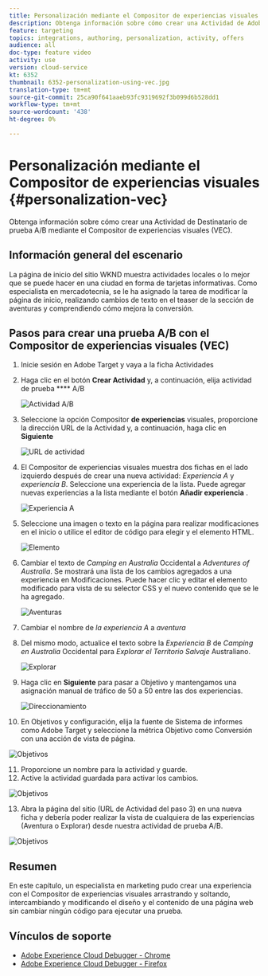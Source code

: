 ```yaml
---
title: Personalización mediante el Compositor de experiencias visuales
description: Obtenga información sobre cómo crear una Actividad de Adobe Target con el Compositor de experiencias visuales.
feature: targeting
topics: integrations, authoring, personalization, activity, offers
audience: all
doc-type: feature video
activity: use
version: cloud-service
kt: 6352
thumbnail: 6352-personalization-using-vec.jpg
translation-type: tm+mt
source-git-commit: 25ca90f641aaeb93fc9319692f3b099d6b528dd1
workflow-type: tm+mt
source-wordcount: '438'
ht-degree: 0%

---
```



# Personalización mediante el Compositor de experiencias visuales {#personalization-vec}

Obtenga información sobre cómo crear una Actividad de Destinatario de prueba A/B mediante el Compositor de experiencias visuales (VEC).


## Información general del escenario

La página de inicio del sitio WKND muestra actividades locales o lo mejor que se puede hacer en una ciudad en forma de tarjetas informativas. Como especialista en mercadotecnia, se le ha asignado la tarea de modificar la página de inicio, realizando cambios de texto en el teaser de la sección de aventuras y comprendiendo cómo mejora la conversión.

## Pasos para crear una prueba A/B con el Compositor de experiencias visuales (VEC)

1. Inicie sesión en Adobe Target y vaya a la ficha Actividades
2. Haga clic en el botón **Crear Actividad** y, a continuación, elija actividad de prueba **** A/B

   ![Actividad A/B](assets/ab-target-activity.png)

3. Seleccione la opción Compositor **de experiencias** visuales, proporcione la dirección URL de la Actividad y, a continuación, haga clic en **Siguiente**

   ![URL de actividad](assets/ab-test-url.png)

4. El Compositor de experiencias visuales muestra dos fichas en el lado izquierdo después de crear una nueva actividad: *Experiencia A* y *experiencia B*. Seleccione una experiencia de la lista. Puede agregar nuevas experiencias a la lista mediante el botón **Añadir experiencia** .

   ![Experiencia A](assets/experience.png)

5. Seleccione una imagen o texto en la página para realizar modificaciones en el inicio o utilice el editor de código para elegir y el elemento HTML.

   ![Elemento](assets/select-element.png)

6. Cambiar el texto de *Camping en Australia* Occidental a *Adventures of Australia*. Se mostrará una lista de los cambios agregados a una experiencia en Modificaciones. Puede hacer clic y editar el elemento modificado para vista de su selector CSS y el nuevo contenido que se le ha agregado.

   ![Aventuras](assets/adventures.png)

7. Cambiar el nombre de *la experiencia A* a *aventura*
8. Del mismo modo, actualice el texto sobre la *Experiencia B* de *Camping en Australia* Occidental para *Explorar el Territorio Salvaje* Australiano.

   ![Explorar](assets/explore.png)

9. Haga clic en **Siguiente** para pasar a Objetivo y mantengamos una asignación manual de tráfico de 50 a 50 entre las dos experiencias.

   ![Direccionamiento](assets/targeting.png)

10. En Objetivos y configuración, elija la fuente de Sistema de informes como Adobe Target y seleccione la métrica Objetivo como Conversión con una acción de vista de página.

   ![Objetivos](assets/goals.png)

11. Proporcione un nombre para la actividad y guarde.
12. Active la actividad guardada para activar los cambios.

   ![Objetivos](assets/activate.png)

13. Abra la página del sitio (URL de Actividad del paso 3) en una nueva ficha y debería poder realizar la vista de cualquiera de las experiencias (Aventura o Explorar) desde nuestra actividad de prueba A/B.

   ![Objetivos](assets/publish.png)

## Resumen

En este capítulo, un especialista en marketing pudo crear una experiencia con el Compositor de experiencias visuales arrastrando y soltando, intercambiando y modificando el diseño y el contenido de una página web sin cambiar ningún código para ejecutar una prueba.

## Vínculos de soporte

* [Adobe Experience Cloud Debugger - Chrome](https://chrome.google.com/webstore/detail/adobe-experience-cloud-de/ocdmogmohccmeicdhlhhgepeaijenapj)
* [Adobe Experience Cloud Debugger - Firefox](https://addons.mozilla.org/en-US/firefox/addon/adobe-experience-platform-dbg/)